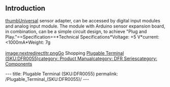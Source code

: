 <h2 id="introduction">Introduction</h2>
<p><a href="image:Plugable_Terminal.jpg" title="wikilink">thumbUniversal</a> sensor adapter, can be accessed by digital input modules and analog input module. The module with Arduino sensor expansion board, in combination, can be a simple circuit design, to achieve &quot;Plug and Play.&quot;==Specification==*Technical Specifications*Voltage: +5 V*current: &lt;1000mA*Weight: 7g<br /><br /><a href="image:nextredirectltr.png" title="wikilink">image:nextredirectltr.pngGo</a> Shopping <a href="https://www.dfrobot.com/product-203.html">Plugable Terminal (SKU:DFR0055)</a><a href="category:_Product_Manual" title="wikilink">category: Product Manual</a><a href="category:_DFR_Series" title="wikilink">category: DFR Series</a><a href="category:_Components" title="wikilink">category: Components</a></p>---
title: Plugable Terminal (SKU:DFR0055)
permalink: /Plugable_Terminal_(SKU:DFR0055)/
---

